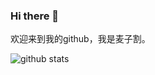 ### Hi there 👋

欢迎来到我的github，我是麦子割。

![github stats](https://github-readme-stats.vercel.app/api?username=wsx864321&show_icons=true)

<!--
**wsx864321/wsx864321** is a ✨ _special_ ✨ repository because its `README.md` (this file) appears on your GitHub profile.

Here are some ideas to get you started:

- 🔭 I’m currently working on ...
- 🌱 I’m currently learning ...
- 👯 I’m looking to collaborate on ...
- 🤔 I’m looking for help with ...
- 💬 Ask me about ...
- 📫 How to reach me: ...
- 😄 Pronouns: ...
- ⚡ Fun fact: ...
-->
